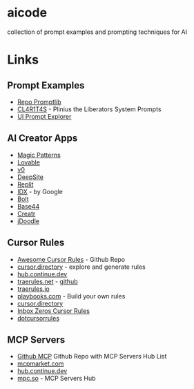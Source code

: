 # aicode

collection of prompt examples and prompting techniques for AI

# Links

## Prompt Examples

- [Repo Promptlib](./promptlib)
- [CL4R1T4S](https://github.com/elder-plinius/CL4R1T4S) - Plinius the Liberators System Prompts
- [UI Prompt Explorer](https://uiprompt.art/)

## AI Creator Apps

- [Magic Patterns](https://www.magicpatterns.com/)
- [Lovable](https://lovable.dev/)
- [v0](https://v0.dev/)
- [DeepSite](https://huggingface.co/spaces/enzostvs/deepsite)
- [Replit](https://replit.com/)
- [IDX](https://idx.google.com/templates) - by Google
- [Bolt](https://bolt.new)
- [Base44](https://base44.com/)
- [Creatr](https://getcreatr.com/)
- [jDoodle](https://www.jdoodle.ai/)

## Cursor Rules

- [Awesome Cursor Rules](https://github.com/PatrickJS/awesome-cursorrules) - Github Repo
- [cursor.directory](https://cursor.directory/) - explore and generate rules
- [hub.continue.dev](https://hub.continue.dev/explore/rules)
- [traerules.net](https://traerules.net/) - [github](https://github.com/traerules)
- [traerules.io](https://traerules.io/)
- [playbooks.com](https://playbooks.com/rules/builder) - Build your own rules
- [cursor.directory](https://cursor.directory/)
- [Inbox Zeros Cursor Rules](https://github.com/elie222/inbox-zero/tree/main/.cursor/rules)
- [dotcursorrules](https://dotcursorrules.com/)

## MCP Servers

- [Github MCP](https://github.com/apappascs/mcp-servers-hub) Github Repo with MCP Servers Hub List
- [mcpmarket.com](https://mcpmarket.com/server/hub)
- [hub.continue.dev](https://hub.continue.dev/explore/mcp)
- [mpc.so](https://mcp.so/server/mcp-servers-hub) - MCP Servers Hub
